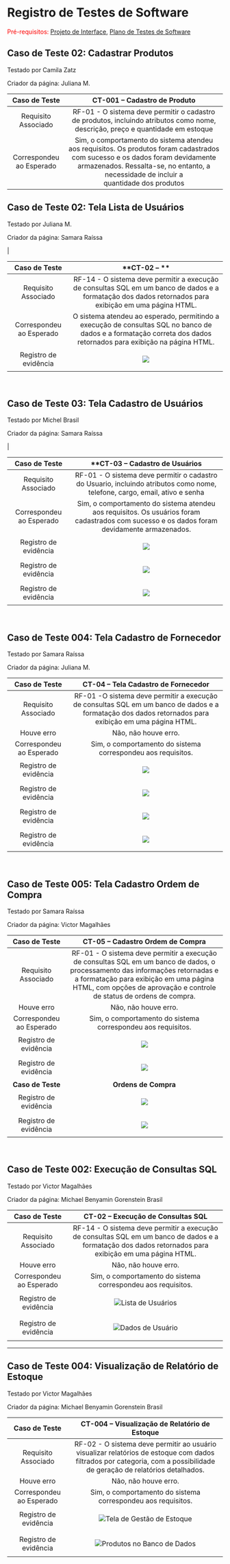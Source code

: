 # Registro de Testes de Software

<span style="color:red">Pré-requisitos: <a href="3-Projeto de Interface.md"> Projeto de Interface</a></span>, <a href="8-Plano de Testes de Software.md"> Plano de Testes de Software</a>

 ## Caso de Teste 02: Cadastrar Produtos
<p> Testado por Camila Zatz </p>
<p> Criador da página: Juliana M.</p>

| **Caso de Teste** 	| **CT-001 – Cadastro de Produto** 	|
|:---:	|:---:	|
|	Requisito Associado 	| RF-01 - O sistema deve permitir o cadastro de produtos, incluindo atributos como nome, descrição, preço e quantidade em estoque|
|Correspondeu ao Esperado| Sim, o comportamento do sistema atendeu aos requisitos. Os produtos foram cadastrados com sucesso e os dados foram devidamente armazenados. Ressalta-se, no entanto, a necessidade de incluir a quantidade dos produtos ||Registro de evidência 

 ## Caso de Teste 02: Tela Lista de Usuários
<p> Testado por Juliana M. </p>
<p> Criador da página: Samara Raíssa</p>| 

| **Caso de Teste** 	| **CT-02 – ** 	|
|:---:	|:---:	|
|	Requisito Associado 	| RF-14 - O sistema deve permitir a execução de consultas SQL em um banco de dados e a formatação dos dados retornados para exibição em uma página HTML.|
|Correspondeu ao Esperado|O sistema atendeu ao esperado, permitindo a execução de consultas SQL no banco de dados e a formatação correta dos dados retornados para exibição na página HTML.  |Registro de evidência | <figure><img src="img/lista_usuario.png"> </figure> |
|Registro de evidência | <figure><img src="img/dados_usuario.png"> </figure> | 

<br/>

## Caso de Teste 03: Tela Cadastro de Usuários
<p> Testado por Michel Brasil </p>
<p> Criador da página: Samara Raíssa</p>| 

**Caso de Teste** 	| **CT-03 – Cadastro de Usuários 	
|:---:	|:---:	|
|	Requisito Associado 	| RF-01 - O sistema deve permitir o cadastro do Usuario, incluindo atributos como nome, telefone, cargo, email, ativo e senha |
|Correspondeu ao Esperado|Sim, o comportamento do sistema atendeu aos requisitos. Os usuários foram cadastrados com sucesso e os dados foram devidamente armazenados.| <figure><img src="img/M_cadastrando.png"> </figure> |
|Registro de evidência | <figure><img src="img/M_efetuando.png"> </figure> | 
|Registro de evidência | <figure><img src="img/M_Listagem.png"> </figure> |
|Registro de evidência | <figure><img src="img/M_registrobanco.png"> </figure> | 

<br/>

## Caso de Teste 004: Tela Cadastro de Fornecedor
<p> Testado por Samara Raíssa </p>
<p> Criador da página: Juliana M.</p>

| **Caso de Teste** 	| CT-04 – Tela Cadastro de Fornecedor 	|
|:---:	|:---:	|
|	Requisito Associado	| RF-01 -O sistema deve permitir a execução de consultas SQL em um banco de dados e a formatação dos dados retornados para exibição em uma página HTML.|
|Houve erro| Não, não houve erro.|
|Correspondeu ao Esperado| Sim, o comportamento do sistema correspondeu aos requisitos. |
|Registro de evidência | <figure><img src="img/tela cadastro de fornecedor.png"> </figure> |
|Registro de evidência | <figure><img src="img/tela registro efetuado.png"> </figure> | 
|Registro de evidência | <figure><img src="img/tabela lista de fornecedor .png"> </figure> |
|Registro de evidência | <figure><img src="img/php fornecedor.png"> </figure> | 

<br/>

## Caso de Teste 005: Tela Cadastro Ordem de Compra 
<p> Testado por Samara Raíssa </p>
<p> Criador da página: Victor Magalhães</p>

| **Caso de Teste** 	| CT-05 – Cadastro Ordem de Compra 	|
|:---:	|:---:	|
|	Requisito Associado 	| RF-01 - O sistema deve permitir a execução de consultas SQL em um banco de dados, o processamento das informações retornadas e a formatação para exibição em uma página HTML, com opções de aprovação e controle de status de ordens de compra.|
|Houve erro| Não, não houve erro.|
|Correspondeu ao Esperado| Sim, o comportamento do sistema correspondeu aos requisitos. |
|Registro de evidência | <figure><img src="img/cadastro ordem de compra 1.png"> </figure> |
|Registro de evidência | <figure><img src="img/ordem de compra phpadmin.png"> </figure> | 
| **Caso de Teste** 	| **Ordens de Compra** 	|
|Registro de evidência | <figure><img src="img/Lista Ordem de compra 1.png"> </figure> |
|Registro de evidência | <figure><img src="img/ordem de compra aprovada.png"> </figure> | 

<br/>

## Caso de Teste 002: Execução de Consultas SQL
<p> Testado por Victor Magalhães </p>
<p> Criador da página: Michael Benyamin Gorenstein Brasil</p>

| **Caso de Teste** 	| CT-02 – Execução de Consultas SQL 	|
|:---:	|:---:	|
|	Requisito Associado 	| RF-14 - O sistema deve permitir a execução de consultas SQL em um banco de dados e a formatação dos dados retornados para exibição em uma página HTML. |
| Houve erro | Não, não houve erro. |
| Correspondeu ao Esperado | Sim, o comportamento do sistema correspondeu aos requisitos. |
| Registro de evidência | <figure><img src="img/lista_usuario.png" alt="Lista de Usuários"></figure> |
| Registro de evidência | <figure><img src="img/dados_usuario.png" alt="Dados de Usuário"></figure> |

---

## Caso de Teste 004: Visualização de Relatório de Estoque
<p> Testado por Victor Magalhães </p>
<p> Criador da página: Michael Benyamin Gorenstein Brasil</p>

| **Caso de Teste** 	| CT-004 – Visualização de Relatório de Estoque 	|
|:---:	|:---:	|
|	Requisito Associado 	| RF-02 - O sistema deve permitir ao usuário visualizar relatórios de estoque com dados filtrados por categoria, com a possibilidade de geração de relatórios detalhados. |
| Houve erro | Não, não houve erro. |
| Correspondeu ao Esperado | Sim, o comportamento do sistema correspondeu aos requisitos. |
| Registro de evidência | <figure><img src="img/tela gestao de estoque.png" alt="Tela de Gestão de Estoque"></figure> |
| Registro de evidência | <figure><img src="img/produtos_banco.png" alt="Produtos no Banco de Dados"></figure> |

